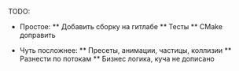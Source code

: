 TODO: 
* Простое:
** Добавить сборку на гитлабе
** Тесты
** CMake доправить

* Чуть посложнее:
** Пресеты, анимации, частицы, коллизии
** Разнести по потокам
** Бизнес логика, куча не дописано
